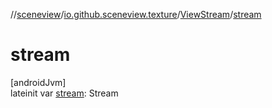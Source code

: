 //[sceneview](../../../index.md)/[io.github.sceneview.texture](../index.md)/[ViewStream](index.md)/[stream](stream.md)

# stream

[androidJvm]\
lateinit var [stream](stream.md): Stream
